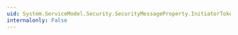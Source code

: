 ```yaml
---
uid: System.ServiceModel.Security.SecurityMessageProperty.InitiatorToken
internalonly: False
---
```

